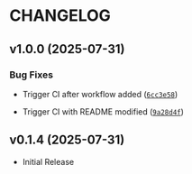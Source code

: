 # CHANGELOG

<!-- version list -->

## v1.0.0 (2025-07-31)

### Bug Fixes

- Trigger CI after workflow added
  ([`6cc3e58`](https://github.com/agentbeats/agentbeats/commit/6cc3e589c2086b21f369c0bb905a2ab1dc7acb56))

- Trigger CI with README modified
  ([`9a28d4f`](https://github.com/agentbeats/agentbeats/commit/9a28d4f11265d32b2285eafae31ea19eb727b263))


## v0.1.4 (2025-07-31)

- Initial Release
